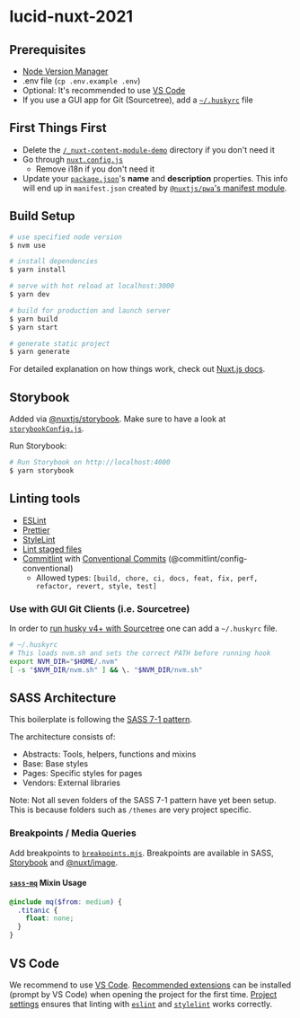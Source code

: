 # lucid-nuxt-2021

## Prerequisites

- [Node Version Manager](https://github.com/nvm-sh/nvm)
- .env file (`cp .env.example .env`)
- Optional: It's recommended to use [VS Code](#VS-Code)
- If you use a GUI app for Git (Sourcetree), add a [`~/.huskyrc`](#use-with-gui-git-clients-ie-sourcetree) file

## First Things First

- Delete the [`/_nuxt-content-module-demo`](./_nuxt-content-module-demo) directory if you don't need it
- Go through [`nuxt.config.js`](./nuxt.config.js)
  - Remove i18n if you don't need it
- Update your [`package.json`](./package.json)'s **name** and **description** properties. This info will end up in `manifest.json` created by [`@nuxtjs/pwa`'s manifest module](https://pwa.nuxtjs.org/manifest).

## Build Setup

```bash
# use specified node version
$ nvm use

# install dependencies
$ yarn install

# serve with hot reload at localhost:3000
$ yarn dev

# build for production and launch server
$ yarn build
$ yarn start

# generate static project
$ yarn generate
```

For detailed explanation on how things work, check out [Nuxt.js docs](https://nuxtjs.org).

## Storybook

Added via [@nuxtjs/storybook](https://storybook.nuxtjs.org). Make sure to have a look at [`storybookConfig.js`](./configs/storybookConfig.js).

Run Storybook:

```bash
# Run Storybook on http://localhost:4000
$ yarn storybook
```

## Linting tools

- [ESLint](https://github.com/nuxt/eslint-config)
- [Prettier](https://github.com/prettier/prettier)
- [StyleLint](https://github.com/stylelint/stylelint)
- [Lint staged files](https://github.com/okonet/lint-staged)
- [Commitlint](https://github.com/conventional-changelog/commitlint) with [Conventional Commits](https://www.conventionalcommits.org/en) (@commitlint/config-conventional)
  - Allowed types: `[build, chore, ci, docs, feat, fix, perf, refactor, revert, style, test]`

### Use with GUI Git Clients (i.e. Sourcetree)

In order to [run husky v4+ with Sourcetree](https://typicode.github.io/husky/#/?id=command-not-found) one can add a `~/.huskyrc` file.

```bash
# ~/.huskyrc
# This loads nvm.sh and sets the correct PATH before running hook
export NVM_DIR="$HOME/.nvm"
[ -s "$NVM_DIR/nvm.sh" ] && \. "$NVM_DIR/nvm.sh"
```

## SASS Architecture

This boilerplate is following the [SASS 7-1 pattern](https://sass-guidelin.es/#the-7-1-pattern).

The architecture consists of:

- Abstracts: Tools, helpers, functions and mixins
- Base: Base styles
- Pages: Specific styles for pages
- Vendors: External libraries

Note: Not all seven folders of the SASS 7-1 pattern have yet been setup. This is because folders such as `/themes` are very project specific.

### Breakpoints / Media Queries

Add breakpoints to [`breakpoints.mjs`](./configs/breakpoints.mjs). Breakpoints are available in SASS, [Storybook](./configs/storybookConfig.js) and [@nuxt/image](./configs/nuxtImageConfig.js).

#### [`sass-mq`](https://github.com/sass-mq/sass-mq) Mixin Usage

```scss
@include mq($from: medium) {
  .titanic {
    float: none;
  }
}
```

## VS Code

We recommend to use [VS Code](https://code.visualstudio.com/). [Recommended extensions](./.vscode/extensions.json) can be installed (prompt by VS Code) when opening the project for the first time. [Project settings](./.vscode/settings.json) ensures that linting with [`eslint`](./.eslintrc.js) and [`stylelint`](./.stylelintrc.json) works correctly.

